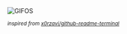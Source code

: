 <div align="justify">
<picture>
    <source media="(prefers-color-scheme: dark)" srcset="https://i.ibb.co/2t2Lj3Z/output-gif.gif">
    <source media="(prefers-color-scheme: light)" srcset="https://i.ibb.co/2t2Lj3Z/output-gif.gif">
    <img alt="GIFOS" src="https://i.ibb.co/2t2Lj3Z/output-gif.gif">
</picture>

<sub><i>inspired from [x0rzavi/github-readme-terminal](https://github.com/x0rzavi/github-readme-terminal)</i></sub>

</div>

<!-- Image deletion URL: https://ibb.co/T8XnHMW/baea0a7be59dd2ce71ac2e16a10931f3 -->